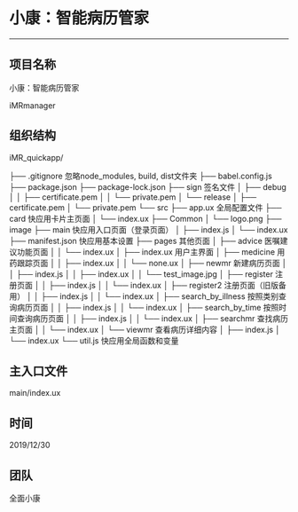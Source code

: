 # 小康：智能病历管家

-----

## 项目名称

小康：智能病历管家

iMRmanager

## 组织结构

iMR_quickapp/

├── .gitignore  忽略node_modules, build, dist文件夹
├── babel.config.js
├── package.json
├── package-lock.json
├── sign    签名文件
│   ├── debug
│   │   ├── certificate.pem
│   │   └── private.pem
│   └── release
│       ├── certificate.pem
│       └── private.pem
└── src
    ├── app.ux	全局配置文件
    ├── card	快应用卡片主页面
    │   └── index.ux
    ├── Common
    │   └── logo.png
    ├── image
    ├── main	快应用入口页面（登录页面）
    │   ├── index.js
    │   └── index.ux
    ├── manifest.json   快应用基本设置
    ├── pages	其他页面
    │   ├── advice	医嘱建议功能页面
    │   │   └── index.ux
    │   ├── index.ux	用户主界面
    │   ├── medicine	用药跟踪页面
    │   │   ├── index.ux
    │   │   └── none.ux
    │   ├── newmr	新建病历页面
    │   │   ├── index.js
    │   │   ├── index.ux
    │   │   └── test_image.jpg
    │   ├── register	注册页面
    │   │   ├── index.js
    │   │   └── index.ux
    │   ├── register2	注册页面（旧版备用）
    │   │   ├── index.js
    │   │   └── index.ux
    │   ├── search_by_illness	按照类别查询病历页面
    │   │   ├── index.js
    │   │   └── index.ux
    │   ├── search_by_time	按照时间查询病历页面
    │   │   ├── index.js
    │   │   └── index.ux
    │   ├── searchmr	查找病历主页面
    │   │   └── index.ux
    │   └── viewmr	查看病历详细内容
    │       ├── index.js
    │       └── index.ux
    └── util.js	快应用全局函数和变量

## 主入口文件

main/index.ux

## 时间

2019/12/30

## 团队

全面小康
